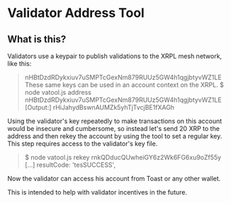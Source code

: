 # Validator Address Tool
## What is this?
Validators use a keypair to publish validations to the XRPL mesh network, like this:
> nHBtDzdRDykxiuv7uSMPTcGexNm879RUUz5GW4h1qgjbtyvWZ1LE
These same keys can be used in an account context on the XRPL. 
>$ node vatool.js address nHBtDzdRDykxiuv7uSMPTcGexNm879RUUz5GW4h1qgjbtyvWZ1LE
>[Output:] rHiJahydBswnAUMZk5yhTjTvcjBE1fXAGh

Using the validator's key repeatedly to make transactions on this account would be insecure and cumbersome, so instead let's send 20 XRP to the address and then rekey the account by using the tool to set a regular key. This step requires access to the validator's key file.

>$ node vatool.js rekey rnkQDducQUwheiGY6z2Wk6FG6xu9oZf55y
>[...] resultCode: 'tesSUCCESS',

Now the validator can access his account from Toast or any other wallet.

This is intended to help with validator incentives in the future.

